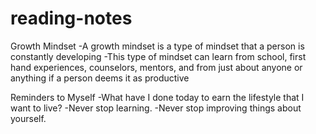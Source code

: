 # reading-notes
Growth Mindset
-A growth mindset is a type of mindset that a person is constantly developing
-This type of mindset can learn from school, first hand experiences, counselors, mentors, and from just about anyone or anything if a person deems it as productive

Reminders to Myself
-What have I done today to earn the lifestyle that I want to live?
-Never stop learning.
-Never stop improving things about yourself.
